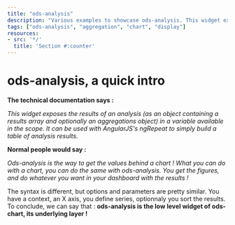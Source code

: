 ```yaml
---
title: "ods-analysis"
description: "Various examples to showcase ods-analysis. This widget exposes the results of an analysis, ie. multiple aggregations over an X axis."
tags: ["ods-analysis", "aggregation", "chart", "display"]
resources:
- src: '*/'
  title: 'Section #:counter'
---
```



# ods-analysis, a quick intro

**The technical documentation says :**

_This widget exposes the results of an analysis (as an object containing a results array and optionally an aggregations object) in a variable available in the scope. It can be used with AngularJS's ngRepeat to simply build a table of analysis results._

**Normal people would say :**

_Ods-analysis is the way to get the values behind a chart ! What you can do with a chart, you can do the same with ods-analysis. You get the figures, and do whatever you want in your dashboard with the results !_

The syntax is different, but options and parameters are pretty similar. You have a context, an X axis, you define series, optionnaly you sort the results.
To conclude, we can say that : **ods-analysis is the low level widget of ods-chart, its underlying layer !**

